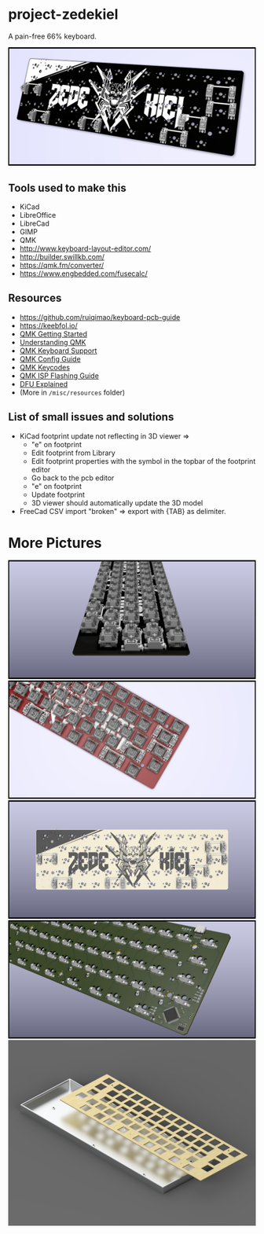 # project-zedekiel
A pain-free 66% keyboard.

![Render](renders/pcb-v0.2-14.png)

## Tools used to make this
- KiCad
- LibreOffice
- LibreCad
- GIMP
- QMK
- http://www.keyboard-layout-editor.com/
- http://builder.swillkb.com/
- https://qmk.fm/converter/
- https://www.engbedded.com/fusecalc/

## Resources
- https://github.com/ruiqimao/keyboard-pcb-guide
- https://keebfol.io/
- [QMK Getting Started](https://github.com/qmk/qmk_firmware/blob/76189d9a282cc32bf2ff88a84a6374ebb8908433/docs/getting_started_introduction.md)
- [Understanding QMK](https://github.com/qmk/qmk_firmware/blob/76189d9a282cc32bf2ff88a84a6374ebb8908433/docs/understanding_qmk.md)
- [QMK Keyboard Support](https://beta.docs.qmk.fm/configurator/qmk-api/reference_configurator_support)
- [QMK Config Guide](https://beta.docs.qmk.fm/developing-qmk/c-development/hardware_avr)
- [QMK Keycodes](https://github.com/qmk/qmk_firmware/blob/76189d9a282cc32bf2ff88a84a6374ebb8908433/docs/keycodes.md)
- [QMK ISP Flashing Guide](https://beta.docs.qmk.fm/using-qmk/guides/keyboard-building/isp_flashing_guide)
- [DFU Explained](https://electronics.stackexchange.com/questions/299712/how-is-the-atmega32u4-chip-recognized-via-usb)
- (More in `/misc/resources` folder)

## List of small issues and solutions
- KiCad footprint update not reflecting in 3D viewer =>
  - "e" on footprint
  - Edit footprint from Library
  - Edit footprint properties with the symbol in the topbar of the footprint editor
  - Go back to the pcb editor
  - "e" on footprint
  - Update footprint
  - 3D viewer should automatically update the 3D model
- FreeCad CSV import "broken" => export with {TAB} as delimiter.

# More Pictures
![Render](renders/pcb-v0.2-9.png)
![Render](renders/pcb-v0.2-13.png)
![Render](renders/pcb-v0.2-6.png)
![Render](renders/pcb-v0.2-2.png)
![Render](renders/open.jpg)